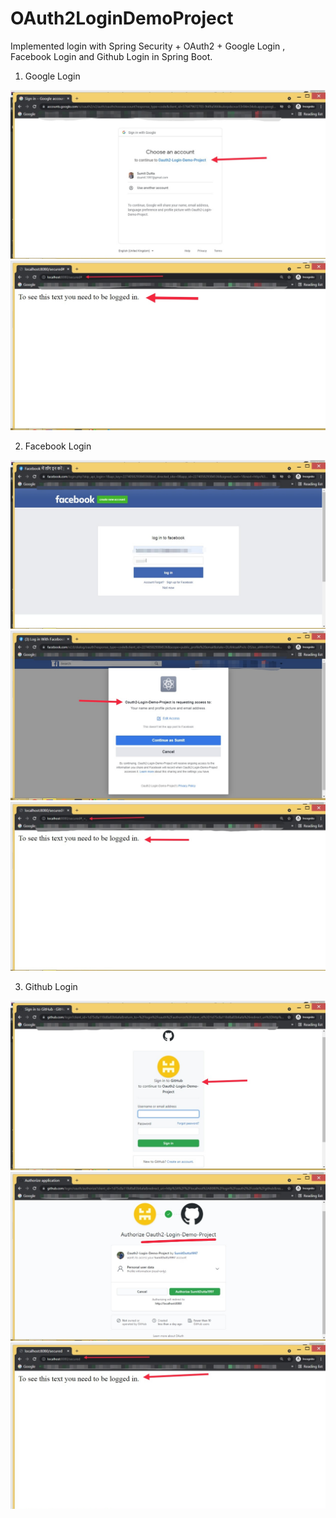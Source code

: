 # OAuth2LoginDemoProject

Implemented login with Spring Security + OAuth2 + Google Login , Facebook Login and Github Login in Spring Boot.

1. Google Login

![IMG-20210810-WA0001__01__01.jpg](https://github.com/SumitDutta1997/OAuth2LoginDemoProject/blob/master/IMG-20210810-WA0001__01__01.jpg)
![IMG-20210810-WA0003__01.jpg](https://github.com/SumitDutta1997/OAuth2LoginDemoProject/blob/master/IMG-20210810-WA0003__01.jpg)

2. Facebook Login

![IMG-20210811-WA0003__01.jpg](https://github.com/SumitDutta1997/OAuth2LoginDemoProject/blob/master/IMG-20210811-WA0003__01.jpg)
![IMG-20210811-WA0004__01.jpg](https://github.com/SumitDutta1997/OAuth2LoginDemoProject/blob/master/IMG-20210811-WA0004__01.jpg)
![IMG-20210811-WA0005__01.jpg](https://github.com/SumitDutta1997/OAuth2LoginDemoProject/blob/master/IMG-20210811-WA0005__01.jpg)

3. Github Login

![IMG-20210811-WA0007__01.jpg](https://github.com/SumitDutta1997/OAuth2LoginDemoProject/blob/master/IMG-20210811-WA0007__01.jpg)
![IMG-20210811-WA0008__01.jpg](https://github.com/SumitDutta1997/OAuth2LoginDemoProject/blob/master/IMG-20210811-WA0008__01.jpg)
![IMG-20210811-WA0009__01.jpg](https://github.com/SumitDutta1997/OAuth2LoginDemoProject/blob/master/IMG-20210811-WA0009__01.jpg)
